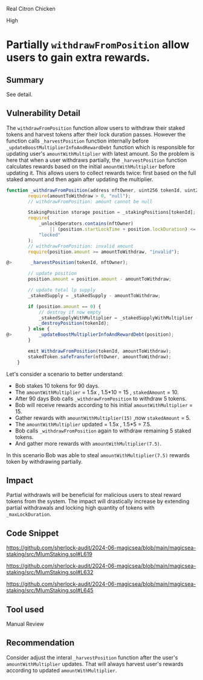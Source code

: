 Real Citron Chicken

High

# Partially `withdrawFromPosition` allow users to gain extra rewards.

## Summary
See detail.

## Vulnerability Detail
The `withdrawFromPosition` function allow users to withdraw their staked tokens and harvest tokens after their lock duration passes. However the function calls `_harvestPosition` function internally before `_updateBoostMultiplierInfoAndRewardDebt` function which is responsible for updating user's `amountWithMultiplier` with latest amount.  So the problem is here that when a user withdraws partially, the `_harvestPosition` function calculates rewards based on the initial `amountWithMultiplier` before updating it. This allows users to collect rewards twice: first based on the full staked amount and then again after updating the multiplier.


```javascript
function _withdrawFromPosition(address nftOwner, uint256 tokenId, uint256 amountToWithdraw) internal {
        require(amountToWithdraw > 0, "null");
        // withdrawFromPosition: amount cannot be null

        StakingPosition storage position = _stakingPositions[tokenId];
        require(
            _unlockOperators.contains(nftOwner)
                || (position.startLockTime + position.lockDuration) <= _currentBlockTimestamp() || isUnlocked(),
            "locked"
        );
        // withdrawFromPosition: invalid amount
        require(position.amount >= amountToWithdraw, "invalid");

@>       _harvestPosition(tokenId, nftOwner);

        // update position
        position.amount = position.amount - amountToWithdraw;

        // update total lp supply
        _stakedSupply = _stakedSupply - amountToWithdraw;

        if (position.amount == 0) {
            // destroy if now empty
            _stakedSupplyWithMultiplier = _stakedSupplyWithMultiplier - position.amountWithMultiplier;
            _destroyPosition(tokenId);
        } else {
@>          _updateBoostMultiplierInfoAndRewardDebt(position);
        }

        emit WithdrawFromPosition(tokenId, amountToWithdraw);
        stakedToken.safeTransfer(nftOwner, amountToWithdraw);
    }
```

Let's consider a scenario to better understand:

- Bob stakes 10 tokens for 90 days.
- The `amountWithMultiplier` = 1.5x , 1.5*10 = 15 , `stakedAmount` = 10.
- After 90 days Bob calls `_withdrawFromPosition` to withdraw 5 tokens.
- Bob will receive rewards according to his initial `amountWithMultiplier` = 15.
- Gather rewards with `amountWithMultiplier(15)` ,now `stakedAmount` = 5.
- The `amountWithMultiplier`  updated = 1.5x , 1.5*5 = 7.5.
- Bob calls `_withdrawFromPosition` again to withdraw remaining 5 staked tokens.
- And gather more rewards with `amountWithMultiplier(7.5)`.

In this scenario Bob was able to steal `amountWithMultiplier(7.5)` rewards token by withdrawing partially.


## Impact
Partial withdrawls will be beneficial for malicious users to steal reward tokens from the system.
The impact will drastically increase by extending partial withdrawals and locking high quantity of tokens with `_maxLockDuration`.


## Code Snippet
https://github.com/sherlock-audit/2024-06-magicsea/blob/main/magicsea-staking/src/MlumStaking.sol#L619

https://github.com/sherlock-audit/2024-06-magicsea/blob/main/magicsea-staking/src/MlumStaking.sol#L632

https://github.com/sherlock-audit/2024-06-magicsea/blob/main/magicsea-staking/src/MlumStaking.sol#L645


## Tool used

Manual Review

## Recommendation
Consider adjust the interal `_harvestPosition` function after the user's `amountWithMultiplier` updates. That will 
always harvest user's rewards according to updated `amountWithMultiplier`.




